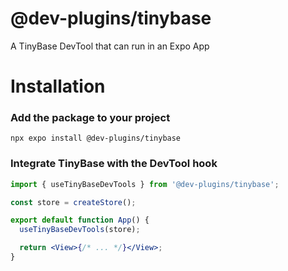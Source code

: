 # @dev-plugins/tinybase

A TinyBase DevTool that can run in an Expo App

# Installation

### Add the package to your project

```
npx expo install @dev-plugins/tinybase
```

### Integrate TinyBase with the DevTool hook

```jsx
import { useTinyBaseDevTools } from '@dev-plugins/tinybase';

const store = createStore();

export default function App() {
  useTinyBaseDevTools(store);

  return <View>{/* ... */}</View>;
}
```
